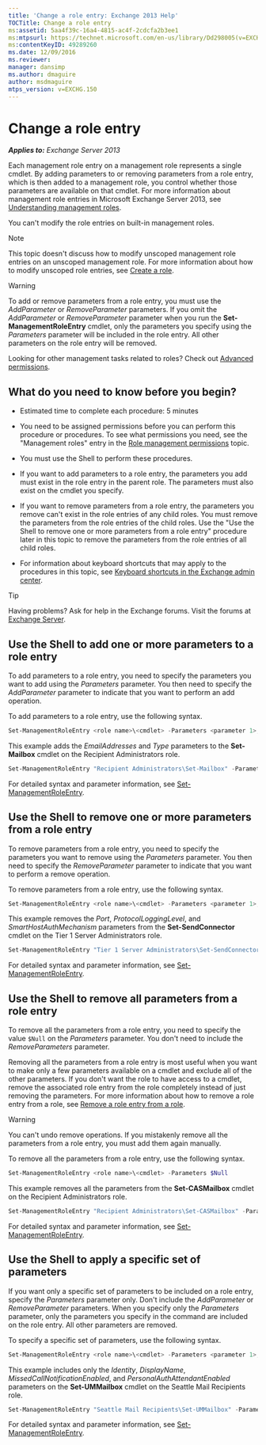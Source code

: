 ```yaml
---
title: 'Change a role entry: Exchange 2013 Help'
TOCTitle: Change a role entry
ms:assetid: 5aa4f39c-16a4-4815-ac4f-2cdcfa2b3ee1
ms:mtpsurl: https://technet.microsoft.com/en-us/library/Dd298005(v=EXCHG.150)
ms:contentKeyID: 49289260
ms.date: 12/09/2016
ms.reviewer: 
manager: dansimp
ms.author: dmaguire
author: msdmaguire
mtps_version: v=EXCHG.150
---
```


# Change a role entry

_**Applies to:** Exchange Server 2013_

Each management role entry on a management role represents a single cmdlet. By adding parameters to or removing parameters from a role entry, which is then added to a management role, you control whether those parameters are available on that cmdlet. For more information about management role entries in Microsoft Exchange Server 2013, see [Understanding management roles](understanding-management-roles-exchange-2013-help.md).

You can't modify the role entries on built-in management roles.

> [!NOTE]
> This topic doesn't discuss how to modify unscoped management role entries on an unscoped management role. For more information about how to modify unscoped role entries, see <A href="create-a-role-exchange-2013-help.md">Create a role</A>.

> [!WARNING]
> To add or remove parameters from a role entry, you must use the <EM>AddParameter</EM> or <EM>RemoveParameter</EM> parameters. If you omit the <EM>AddParameter</EM> or <EM>RemoveParameter</EM> parameter when you run the <STRONG>Set-ManagementRoleEntry</STRONG> cmdlet, only the parameters you specify using the <EM>Parameters</EM> parameter will be included in the role entry. All other parameters on the role entry will be removed.

Looking for other management tasks related to roles? Check out [Advanced permissions](advanced-permissions-exchange-2013-help.md).

## What do you need to know before you begin?

- Estimated time to complete each procedure: 5 minutes

- You need to be assigned permissions before you can perform this procedure or procedures. To see what permissions you need, see the "Management roles" entry in the [Role management permissions](role-management-permissions-exchange-2013-help.md) topic.

- You must use the Shell to perform these procedures.

- If you want to add parameters to a role entry, the parameters you add must exist in the role entry in the parent role. The parameters must also exist on the cmdlet you specify.

- If you want to remove parameters from a role entry, the parameters you remove can't exist in the role entries of any child roles. You must remove the parameters from the role entries of the child roles. Use the "Use the Shell to remove one or more parameters from a role entry" procedure later in this topic to remove the parameters from the role entries of all child roles.

- For information about keyboard shortcuts that may apply to the procedures in this topic, see [Keyboard shortcuts in the Exchange admin center](keyboard-shortcuts-in-the-exchange-admin-center-2013-help.md).

> [!TIP]
> Having problems? Ask for help in the Exchange forums. Visit the forums at [Exchange Server](https://go.microsoft.com/fwlink/p/?linkid=60612).

## Use the Shell to add one or more parameters to a role entry

To add parameters to a role entry, you need to specify the parameters you want to add using the *Parameters* parameter. You then need to specify the *AddParameter* parameter to indicate that you want to perform an add operation.

To add parameters to a role entry, use the following syntax.

```powershell
Set-ManagementRoleEntry <role name>\<cmdlet> -Parameters <parameter 1>, <parameter 2>, <parameter...> -AddParameter
```

This example adds the *EmailAddresses* and *Type* parameters to the **Set-Mailbox** cmdlet on the Recipient Administrators role.

```powershell
Set-ManagementRoleEntry "Recipient Administrators\Set-Mailbox" -Parameters EmailAddresses, Type -AddParameter
```

For detailed syntax and parameter information, see [Set-ManagementRoleEntry](https://technet.microsoft.com/en-us/library/dd351162\(v=exchg.150\)).

## Use the Shell to remove one or more parameters from a role entry

To remove parameters from a role entry, you need to specify the parameters you want to remove using the *Parameters* parameter. You then need to specify the *RemoveParameter* parameter to indicate that you want to perform a remove operation.

To remove parameters from a role entry, use the following syntax.

```powershell
Set-ManagementRoleEntry <role name>\<cmdlet> -Parameters <parameter 1>, <parameter 2>, <parameter...> -RemoveParameter
```

This example removes the *Port*, *ProtocolLoggingLevel*, and *SmartHostAuthMechanism* parameters from the **Set-SendConnector** cmdlet on the Tier 1 Server Administrators role.

```powershell
Set-ManagementRoleEntry "Tier 1 Server Administrators\Set-SendConnector" -Parameters Port, ProtocolLoggingLevel, SmartHostAuthMechanism -RemoveParameter
```

For detailed syntax and parameter information, see [Set-ManagementRoleEntry](https://technet.microsoft.com/en-us/library/dd351162\(v=exchg.150\)).

## Use the Shell to remove all parameters from a role entry

To remove all the parameters from a role entry, you need to specify the value `$Null` on the *Parameters* parameter. You don't need to include the *RemoveParameters* parameter.

Removing all the parameters from a role entry is most useful when you want to make only a few parameters available on a cmdlet and exclude all of the other parameters. If you don't want the role to have access to a cmdlet, remove the associated role entry from the role completely instead of just removing the parameters. For more information about how to remove a role entry from a role, see [Remove a role entry from a role](remove-a-role-entry-from-a-role-exchange-2013-help.md).

> [!WARNING]
> You can't undo remove operations. If you mistakenly remove all the parameters from a role entry, you must add them again manually.

To remove all the parameters from a role entry, use the following syntax.

```powershell
Set-ManagementRoleEntry <role name>\<cmdlet> -Parameters $Null
```

This example removes all the parameters from the **Set-CASMailbox** cmdlet on the Recipient Administrators role.

```powershell
Set-ManagementRoleEntry "Recipient Administrators\Set-CASMailbox" -Parameters $Null
```

For detailed syntax and parameter information, see [Set-ManagementRoleEntry](https://technet.microsoft.com/en-us/library/dd351162\(v=exchg.150\)).

## Use the Shell to apply a specific set of parameters

If you want only a specific set of parameters to be included on a role entry, specify the *Parameters* parameter only. Don't include the *AddParameter* or *RemoveParameter* parameters. When you specify only the *Parameters* parameter, only the parameters you specify in the command are included on the role entry. All other parameters are removed.

To specify a specific set of parameters, use the following syntax.

```powershell
Set-ManagementRoleEntry <role name>\<cmdlet> -Parameters <parameter 1>, <parameter 2>, <parameter...>
```

This example includes only the *Identity*, *DisplayName*, *MissedCallNotificationEnabled*, and *PersonalAuthAttendantEnabled* parameters on the **Set-UMMailbox** cmdlet on the Seattle Mail Recipients role.

```powershell
Set-ManagementRoleEntry "Seattle Mail Recipients\Set-UMMailbox" -Parameters Identity, DisplayName, MissedCallNotificationEnabled, PersonalAutoAttendantEnabled
```

For detailed syntax and parameter information, see [Set-ManagementRoleEntry](https://technet.microsoft.com/en-us/library/dd351162\(v=exchg.150\)).
